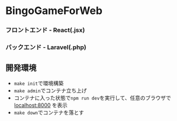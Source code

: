 # BingoGameForWeb

### フロントエンド - React(.jsx)

### バックエンド - Laravel(.php)

## 開発環境

- `make init`で環境構築
- `make admin`でコンテナ立ち上げ
- コンテナに入った状態で`npm run dev`を実行して、任意のブラウザで [localhost:8000](http://localhost:8000/) を表示
- `make down`でコンテナを落とす

